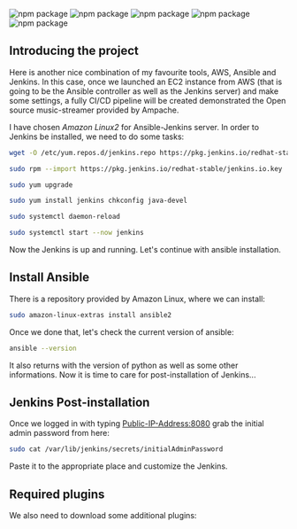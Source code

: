 ![npm package](https://img.shields.io/badge/ansible-2.9.20-black.svg)
![npm package](https://img.shields.io/badge/python-2.7.18-turquoise.svg)
![npm package](https://img.shields.io/badge/git-2.23.4-red.svg)
![npm package](https://img.shields.io/badge/jenkins-2.289.1-purple.svg)
![npm package](https://img.shields.io/badge/amazon-aws-yellow.svg)

<h2>Introducing the project</h2>

Here is another nice combination of my favourite tools, AWS, Ansible and Jenkins. In this case, once we launched an EC2 instance from AWS (that is going to be the Ansible controller as well as the Jenkins server) and make some settings, a fully CI/CD pipeline will be created demonstrated the Open source music-streamer provided by Ampache.

<Preparations>
  
I have chosen *Amazon Linux2* for Ansible-Jenkins server. In order to Jenkins be installed, we need to do some tasks:
  
  ```bash
wget -O /etc/yum.repos.d/jenkins.repo https://pkg.jenkins.io/redhat-stable/jenkins.repo
```

```bash
sudo rpm --import https://pkg.jenkins.io/redhat-stable/jenkins.io.key
```

```bash
sudo yum upgrade
```
```bash
sudo yum install jenkins chkconfig java-devel
```
```bash
sudo systemctl daemon-reload
```
```bash
sudo systemctl start --now jenkins
```
  
Now the Jenkins is up and running. Let's continue with ansible installation.

<h2>Install Ansible</h2>
There is a repository provided by Amazon Linux, where we can install:
  
  ```bash
  sudo amazon-linux-extras install ansible2
  ```
Once we done that, let's check the current version of ansible:
  ```bash
  ansible --version
  ```
It also returns with the version of python as well as some other informations.
Now it is time to care for post-installation of Jenkins...
  
<h2>Jenkins Post-installation</h2>
  
Once we logged in with typing <Public-IP-Address:8080> grab the initial admin password from here:
  ```bash
  sudo cat /var/lib/jenkins/secrets/initialAdminPassword
  ```
  
Paste it to the appropriate place and customize the Jenkins.
  
<h2>Required plugins</h2>
  
We also need to download some additional plugins:
